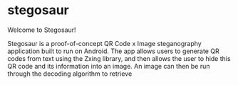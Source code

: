 # stegosaur

Welcome to Stegosaur!

Stegosaur is a proof-of-concept QR Code x Image steganography application built to run on Android.
The app allows users to generate QR codes from text using the Zxing library, and then allows the user to hide this QR code and its information into an image.
An image can then be run through the decoding algorithm to retrieve 

